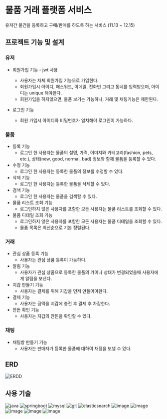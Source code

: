 # 물품 거래 플랫폼 서비스
유저간 물건을 등록하고 구매/판매를 하도록 하는 서비스 (11.13 ~ 12.15)

## 프로젝트 기능 및 설계

### 유저
* 회원가입 기능 - jwt 사용
  * 사용자는 자체 회원가입 기능으로 가입힌다.
  * 회원가입시 아이디, 패스워드, 이메일, 전화번 그리고 동네를 입력받으며, 아이디는 unique 해야한다.
  * 회원가입을 하지않으면, 물품 보기는 가능하나, 거래 및 채팅기능은 제한된다.


* 로그인 기능
  * 회원 가입시 아이디와 비밀번호가 일치해야 로그인이 가능하다.


  
### 물품
* 등록 기능
  *  로그인 한 사용자는 물품의 설명, 가격, 이미지와 카테고리(fashion, pets, etc.), 상태(new, good, normal, bad) 정보와 함께 물픔을 등록할 수 있다.
* 수정 기능
  * 로그인 한 사용자는 등록한 물품의 정보를 수정할 수 있다.
* 삭제 기능
  * 로그인 한 사용자는 등록한 물품을 삭제할 수 있다.
* 검색 기능
  * 로그인 한 사용자는 물품을 검색할 수 있다.
* 물품 리스트 조회 기능
  * 로그인하지 않은 사용자를 포함한 모든 사용자는 물품 리스트를 조회할 수 있다.
* 물품 디테일 조회 기능
  * 로그인하지 않은 사용자를 포함한 모든 사용자는 물품 디테일을 조회할 수 있다.
  * 물품 목록은 최신순으로 기본 정렬된다.


### 거래
* 관심 상품 등록 기능
  * 사용자는 관심 상품 등록이 가능하다.
* 알림 기능
  * 사용자가 관심 상품으로 등록한 물품의 가이나 상태가 변경되었을때 사용자에게 알림을 보낸다.
* 지갑 만들기 기능
  * 사용자는 결제를 위해 지갑을 먼저 만들어야한다.
* 결제 기능
  * 사용자는 금액을 지갑에 충전 후 결제 후 차감한다.
* 잔돈 확인 기능
  * 사용자는 지갑의 잔돈을 확인할 수 있다.


### 채팅
* 채팅방 만들기 기능
  * 사용자는 판매자가 등록한 물품에 대하여 채팅을 보낼 수 있다.




## ERD
![ERDD](https://github.com/Tonynology/Ecommerce/assets/36941592/3ecb7e5d-80bd-4d44-824c-231ea07a9e6f)

## 사용 기술

![java](https://github.com/Tonynology/Ecommerce/assets/36941592/4355c541-60ff-4f6c-b790-46e6c99b9142)
![springboot](https://github.com/Tonynology/Ecommerce/assets/36941592/5d6e038d-a39d-49bf-9537-71d8d7898023)
![mysql](https://github.com/Tonynology/Ecommerce/assets/36941592/04d33c4d-3d69-461d-8082-3c7fc4588eb7)
![git](https://github.com/Tonynology/Ecommerce/assets/36941592/e214ae07-79c3-4ac3-91eb-b6760ca4984a)
![elasticsearch](https://github.com/Tonynology/Ecommerce/assets/36941592/2a822fc3-f7fb-469d-bf97-bda60d4ca78d)
![image](https://github.com/Tonynology/Ecommerce/assets/36941592/3b57a5f6-f185-4159-8e21-f12ab6d35b38)
![image](https://github.com/Tonynology/Ecommerce/assets/36941592/6d9e8842-4b0e-4838-ba44-dd20295cceb3)
![image](https://github.com/Tonynology/Ecommerce/assets/36941592/b2390b54-48c8-436a-9be0-1b9558987246)
![image](https://github.com/Tonynology/Ecommerce/assets/36941592/54649a35-c24e-4e35-ae9c-e656649772c8)
![image](https://github.com/Tonynology/Ecommerce/assets/36941592/eea4c105-c297-4713-89b0-10001fd92595)